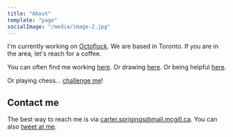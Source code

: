```yaml
---
title: "About"
template: "page"
socialImage: "/media/image-2.jpg"
---
```


I'm currently working on [Octoflock](https://www.octoflock.com). We are based in Toronto. If you are in the area, let's reach for a coffee.

You can often find me working [here](https://github.com/LikeCarter). Or drawing [here](https://observablehq.com/@likecarter). Or being helpful [here](https://stackexchange.com/users/17629929/).

Or playing chess... [challenge me](https://www.chess.com/member/likecarter)!

## Contact me

The best way to reach me is via [carter.sprigings@mail.mcgill.ca](mailto:carter.sprigings@mail.mcgill.ca). You can also [tweet at me](https://twitter.com/cartersprigings).